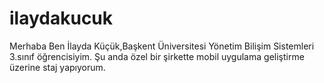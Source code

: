 # ilaydakucuk
Merhaba Ben İlayda Küçük,Başkent Üniversitesi Yönetim Bilişim Sistemleri 3.sınıf öğrencisiyim. Şu anda özel bir şirkette mobil uygulama geliştirme üzerine staj yapıyorum. 
